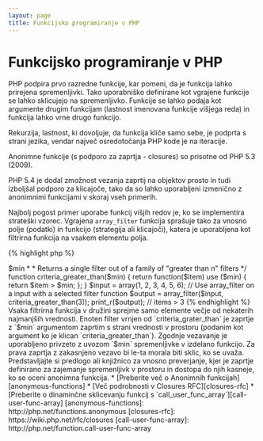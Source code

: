 ```yaml
---
layout: page
title: Funkcijsko programiranje v PHP
---
```


# Funkcijsko programiranje v PHP

PHP podpira prvo razredne funkcije, kar pomeni, da je funkcija lahko prirejena spremenljivki. Tako uporabniško definirane
kot vgrajene funkcije se lahko sklicujejo na spremenljivko. Funkcije se lahko podaja kot argumente drugim funkcijam
(lastnost imenovana funkcije višjega reda) in funkcija lahko vrne drugo funkcijo.

Rekurzija, lastnost, ki dovoljuje, da funkcija kliče samo sebe, je podprta s strani jezika, vendar največ osredotočanja
PHP kode je na iteracije.

Anonimne funkcije (s podporo za zaprtja - closures) so prisotne od PHP 5.3 (2009).

PHP 5.4 je dodal zmožnost vezanja zaprtij na objektov prosto in tudi izboljšal podporo za klicajoče, tako da so
lahko uporabljeni izmenično z anonimnimi funkcijami v skoraj vseh primerih.

Najbolj pogost primer uporabe funkcij višjih redov je, ko se implementira strateški vzorec. Vgrajena `array_filter`
funkcija sprašuje tako za vnosno polje (podatki) in funkcijo (strategija ali klicajoči), katera je uporabljena kot
filtrirna funkcija na vsakem elementu polja.

{% highlight php %}
<?php
$input = array(1, 2, 3, 4, 5, 6);

// Creates a new anonymous function and assigns it to a variable
$filter_even = function($item) {
    return ($item % 2) == 0;
};

// Built-in array_filter accepts both the data and the function
$output = array_filter($input, $filter_even);

// The function doesn't need to be assigned to a variable. This is valid too:
$output = array_filter($input, function($item) {
    return ($item % 2) == 0;
});

print_r($output);
{% endhighlight %}

Zaprtje je anonimna funkcija, ki lahko dostopa do spremenljivk uvoženih iz zunanjega prostora brez uporabe kakršnihkoli
globalnih spremenljivk. Teoretično je zaprtje funkcija z nekaj zaprtimi argumenti (t.j. fiksiranimi) zaradi okolja, ko je
definirana. Zaprtja lahko delajo okrog omejitev prostora spremenljivke na čisti način.

V naslednjem primeru bomo uporabili zaprtje za definicijo funkcije, ki vrne eno filtrirno funkcijo za `array_filter` izven
družine filtrirnih funkcij.

{% highlight php %}
<?php
/**
 * Creates an anonymous filter function accepting items > $min
 *
 * Returns a single filter out of a family of "greater than n" filters
 */
function criteria_greater_than($min)
{
    return function($item) use ($min) {
        return $item > $min;
    };
}

$input = array(1, 2, 3, 4, 5, 6);

// Use array_filter on a input with a selected filter function
$output = array_filter($input, criteria_greater_than(3));

print_r($output); // items > 3
{% endhighlight %}

Vsaka filtrirna funkcija v družini sprejme samo elemente večje od nekaterih najmanjših vrednosti. Enoten filter vrnjen
od `criteria_grater_than` je zaprtje z `$min` argumentom zaprtim s strani vrednosti v prostoru (podanim kot argument ko
je klican `criteria_greater_than`).

Zgodnje vezavanje je uporabljeno privzeto z uvozom `$min` spremenljivke v izdelano funkcijo. Za prava zaprtja z zakasnjeno
vezavo bi le-ta morala biti sklic, ko se uvaža. Predstavljajte si predlogo ali knjižnico za vnosno preverjanje, kjer je
zaprtje definirano za zajemanje spremenljivk v prostoru in dostopa do njih kasneje, ko se oceni anonimna funkcija.

* [Preberite več o Anonimnih funkcijah][anonymous-functions]
* [Več podrobnosti v Closures RFC][closures-rfc]
* [Preberite o dinaminčne sklicevanju funkcij s  `call_user_func_array`][call-user-func-array]

[anonymous-functions]: http://php.net/functions.anonymous
[closures-rfc]: https://wiki.php.net/rfc/closures
[call-user-func-array]: http://php.net/function.call-user-func-array
